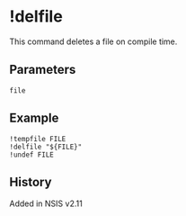 # !delfile

This command deletes a file on compile time.

## Parameters

    file

## Example

    !tempfile FILE
	!delfile "${FILE}"
	!undef FILE

## History

Added in NSIS v2.11
